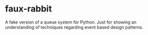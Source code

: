 # faux-rabbit
A fake version of a queue system for Python. Just for showing an understanding of techniques regarding event based design patterns.
